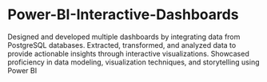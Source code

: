 # Power-BI-Interactive-Dashboards
Designed and developed multiple dashboards by integrating data from PostgreSQL databases. Extracted, transformed, and analyzed data to provide actionable insights through interactive visualizations. Showcased proficiency in data modeling, visualization techniques, and storytelling using Power BI
